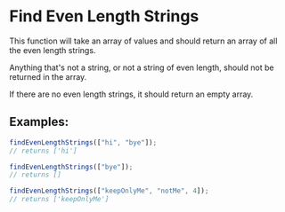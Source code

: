 # Find Even Length Strings

This function will take an array of values and should return an array of all the even length strings.

Anything that's not a string, or not a string of even length, should not be returned in the array.

If there are no even length strings, it should return an empty array.

## Examples:

```javascript
findEvenLengthStrings(["hi", "bye"]);
// returns ['hi']

findEvenLengthStrings(["bye"]);
// returns []

findEvenLengthStrings(["keepOnlyMe", "notMe", 4]);
// returns ['keepOnlyMe']
```
